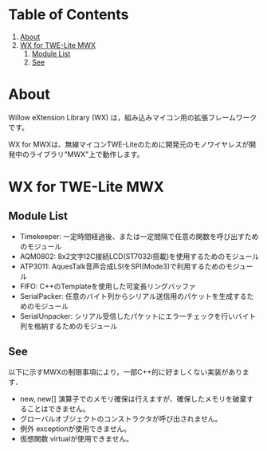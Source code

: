 
# Table of Contents

1.  [About](#orgb729727)
2.  [WX for TWE-Lite MWX](#org2edfc2e)
    1.  [Module List](#org9c57ce2)
    2.  [See](#org5b90f56)


<a id="orgb729727"></a>

# About

Willow eXtension Library (WX) は，組み込みマイコン用の拡張フレームワークです。

WX for MWXは、無線マイコンTWE-Liteのために開発元のモノワイヤレスが開発中のライブラリ"MWX"上で動作します。


<a id="org2edfc2e"></a>

# WX for TWE-Lite MWX


<a id="org9c57ce2"></a>

## Module List

-   Timekeeper: 一定時間経過後、または一定間隔で任意の関数を呼び出すためのモジュール
-   AQM0802: 8x2文字I2C接続LCD(ST7032i搭載)を使用するためのモジュール
-   ATP3011: AquesTalk音声合成LSIをSPI(Mode3)で利用するためのモジュール
-   FIFO: C++のTemplateを使用した可変長リングバッファ
-   SerialPacker:  任意のバイト列からシリアル送信用のパケットを生成するためのモジュール
-   SerialUnpacker: シリアル受信したパケットにエラーチェックを行いバイト列を格納するためのモジュール


<a id="org5b90f56"></a>

## See

以下に示すMWXの制限事項により，一部C++的に好ましくない実装があります．

-   new, new[] 演算子でのメモリ確保は行えますが、確保したメモリを破棄することはできません。
-   グローバルオブジェクトのコンストラクタが呼び出されません。
-   例外 exceptionが使用できません。
-   仮想関数 virtualが使用できません。
